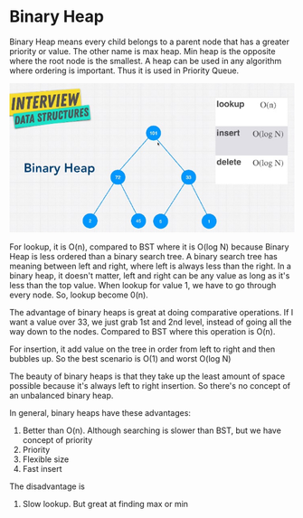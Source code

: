 # Binary Heap

Binary Heap means every child belongs to a parent node that has a greater priority or value. The other name is max heap. Min heap is the opposite where the root node is the smallest. A heap can be used in any algorithm where ordering is important. Thus it is used in Priority Queue.

![](../../.gitbook/assets/binary-heap.jpg)

For lookup, it is O\(n\), compared to BST where it is O\(log N\) because Binary Heap is less ordered than a binary search tree. A binary search tree has meaning between left and right, where left is always less than the right. In a binary heap, it doesn't matter, left and right can be any value as long as it's less than the top value. When lookup for value 1, we have to go through every node. So, lookup become 0\(n\).

The advantage of binary heaps is great at doing comparative operations. If I want a value over 33, we just grab 1st and 2nd level, instead of going all the way down to the nodes. Compared to BST where this operation is O\(n\).

For insertion, it add value on the tree in order from left to right and then bubbles up. So the best scenario is  O\(1\) and worst O\(log N\)

The beauty of binary heaps is that they take up the least amount of space possible because it's always left to right insertion. So there's no concept of an unbalanced binary heap. 

In general, binary heaps have these advantages:

1. Better than O\(n\). Although searching is slower than BST, but we have concept of priority
2. Priority
3. Flexible size
4. Fast insert

The disadvantage is

1. Slow lookup. But great at finding max or min

